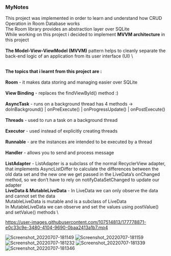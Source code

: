 ### MyNotes
This project was implemented in order to learn and understand how CRUD Operation in Room Database works \
The Room library provides an abstraction layer over SQLite \
While working on this project i decided to implement **MVVM architecture** in this project \
\
**The Model-View-ViewModel (MVVM)** pattern helps to cleanly separate the back-end logic of an application from its user interface (UI) \

\
**The topics that i learnt from this project are :** \
\
**Room** - it makes data storing and managing easier over SQLite  \
\
**View Binding** -  replaces the findViewById() method :)  \
\
**AsyncTask** -  runs on a background thread has 4 methods -> doInBackground() | onPreExecute() | onProgressUpdate() | onPostExecute()  \
\
**Threads** - used to run a task on a background thread \
\
**Executor** - used instead of explicitly creating threads \
\
**Runnable** - are the instances are intended to be executed by a thread \
\
**Handler** - allows you to send and process message  \
\
**ListAdapter** - ListAdapter is a subclass of the normal RecyclerView adapter, that implements AsyncListDiffer to calculate the differences between the old data set and the new one we get passed in the LiveData’s onChanged method, so we don’t have to rely on notifyDataSetChanged to update our adapter 
\
**LiveData & MutableLiveData** - In LiveData we can only observe the data and cannot set the data \
MutableLiveData is mutable and is a subclass of LiveData \
In MutableLiveData we can observe and set the values using postValue() and setValue() methods \



https://user-images.githubusercontent.com/107514813/177778871-e0c33c9e-3480-4104-9690-0baa2413a1b7.mp4

![Screenshot_20220707-181149](https://user-images.githubusercontent.com/107514813/177779244-2dbb4971-ad12-4add-88fb-c122d85a546a.png)
![Screenshot_20220707-181159](https://user-images.githubusercontent.com/107514813/177779254-3c975a23-4a86-44ed-b37b-9ba297dd5202.png)
![Screenshot_20220707-181232](https://user-images.githubusercontent.com/107514813/177779256-41230e62-f295-4e1f-8e51-9af44d661477.png)
![Screenshot_20220707-181339](https://user-images.githubusercontent.com/107514813/177779257-fae0c48e-c5de-4848-b661-e5ea28571af6.png)
![Screenshot_20220707-181346](https://user-images.githubusercontent.com/107514813/177779261-61b5ecbf-93ad-4425-b435-a7de8dc9fbfa.png)
